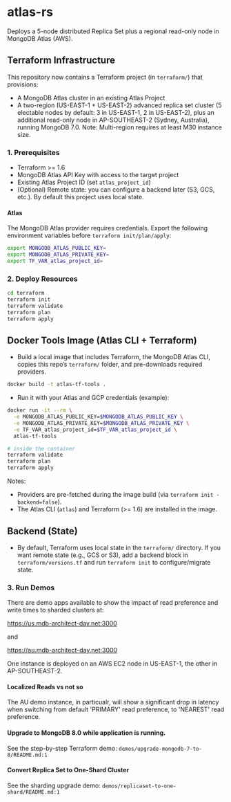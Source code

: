 # atlas-rs
Deploys a 5-node distributed Replica Set plus a regional read-only node in MongoDB Atlas (AWS).

## Terraform Infrastructure

This repository now contains a Terraform project (in `terraform/`) that provisions:

* A MongoDB Atlas cluster in an existing Atlas Project
* A two-region (US-EAST-1 + US-EAST-2) advanced replica set cluster (5 electable nodes by default: 3 in US-EAST-1, 2 in US-EAST-2), plus an additional read-only node in AP-SOUTHEAST-2 (Sydney, Australia), running MongoDB 7.0. Note: Multi-region requires at least M30 instance size.

### 1. Prerequisites

* Terraform >= 1.6
* MongoDB Atlas API Key with access to the target project
* Existing Atlas Project ID (set `atlas_project_id`)
* (Optional) Remote state: you can configure a backend later (S3, GCS, etc.). By default this project uses local state.

#### Atlas

The MongoDB Atlas provider requires credentials. Export the following environment variables before `terraform init/plan/apply`:

```bash
export MONGODB_ATLAS_PUBLIC_KEY=
export MONGODB_ATLAS_PRIVATE_KEY=
export TF_VAR_atlas_project_id=
```

### 2. Deploy Resources

```bash
cd terraform
terraform init
terraform validate
terraform plan
terraform apply
```

## Docker Tools Image (Atlas CLI + Terraform)

- Build a local image that includes Terraform, the MongoDB Atlas CLI, copies this repo’s `terraform/` folder, and pre-downloads required providers.

```bash
docker build -t atlas-tf-tools .
```

- Run it with your Atlas and GCP credentials (example):

```bash
docker run -it --rm \
  -e MONGODB_ATLAS_PUBLIC_KEY=$MONGODB_ATLAS_PUBLIC_KEY \
  -e MONGODB_ATLAS_PRIVATE_KEY=$MONGODB_ATLAS_PRIVATE_KEY \
  -e TF_VAR_atlas_project_id=$TF_VAR_atlas_project_id \
  atlas-tf-tools

# inside the container
terraform validate
terraform plan
terraform apply
```

Notes:
- Providers are pre-fetched during the image build (via `terraform init -backend=false`).
- The Atlas CLI (`atlas`) and Terraform (>= 1.6) are installed in the image.

## Backend (State)

- By default, Terraform uses local state in the `terraform/` directory. If you want remote state (e.g., GCS or S3), add a backend block in `terraform/versions.tf` and run `terraform init` to configure/migrate state.

### 3. Run Demos

There are demo apps available to show the impact of read preference and write times to sharded clusters at:

https://us.mdb-architect-day.net:3000

and

https://au.mdb-architect-day.net:3000

One instance is deployed on an AWS EC2 node in US-EAST-1, the other in AP-SOUTHEAST-2. 

#### Localized Reads vs not so

The AU demo instance, in particualr, will show a significant drop in latency when switching from default 'PRIMARY' read preference, to 'NEAREST' read preference.

#### Upgrade to MongoDB 8.0 while application is running.

See the step-by-step Terraform demo: `demos/upgrade-mongodb-7-to-8/README.md:1`


#### Convert Replica Set to One-Shard Cluster

See the sharding upgrade demo: `demos/replicaset-to-one-shard/README.md:1`


